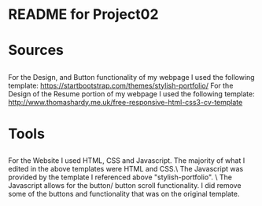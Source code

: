 # README for Project02 <h1> Sources <h2>
For the Design, and Button functionality of my webpage I used the following  template: 
https://startbootstrap.com/themes/stylish-portfolio/  For the Design of the Resume portion of my webpage 
I used the following template: http://www.thomashardy.me.uk/free-responsive-html-css3-cv-template 
# Tools <h2>
For the Website I used HTML, CSS and Javascript. The majority of what I edited in the above templates 
were HTML and CSS.\ The Javascript was provided by the template I referenced above "stylish-portfolio". \ 
The Javascript allows for the button/ button scroll functionality. 
I did remove some of the buttons and functionality that was on the original template.
